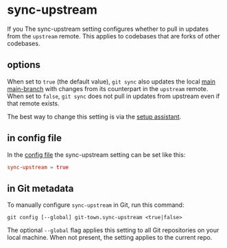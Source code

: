 # sync-upstream

If you The sync-upstream setting configures whether to pull in updates from the
`upstream` remote. This applies to codebases that are forks of other codebases.

## options

When set to `true` (the default value), `git sync` also updates the local
[main main-branch](main-branch.md) with changes from its counterpart in the
`upstream` remote. When set to `false`, `git sync` does not pull in updates from
upstream even if that remote exists.

The best way to change this setting is via the
[setup assistant](../configuration.md).

## in config file

In the [config file](../configuration-file.md) the sync-upstream setting can be
set like this:

```toml
sync-upstream = true
```

## in Git metadata

To manually configure `sync-upstream` in Git, run this command:

```
git config [--global] git-town.sync-upstream <true|false>
```

The optional `--global` flag applies this setting to all Git repositories on
your local machine. When not present, the setting applies to the current repo.
